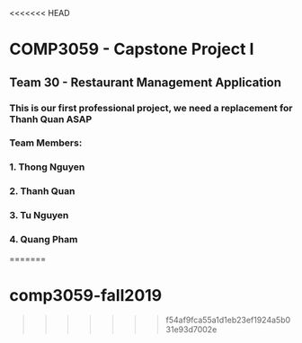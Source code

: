 <<<<<<< HEAD
# COMP3059 - Capstone Project I
## Team 30 - Restaurant Management Application
### This is our first professional project, we need a replacement for Thanh Quan ASAP

### Team Members:
### 1.  Thong Nguyen
### 2.  Thanh Quan
### 3.  Tu Nguyen
### 4.  Quang Pham
=======
# comp3059-fall2019
>>>>>>> f54af9fca55a1d1eb23ef1924a5b031e93d7002e
